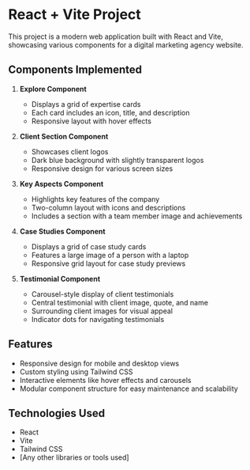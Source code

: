 # React + Vite Project

This project is a modern web application built with React and Vite, showcasing various components for a digital marketing agency website.

## Components Implemented

1. **Explore Component**

   - Displays a grid of expertise cards
   - Each card includes an icon, title, and description
   - Responsive layout with hover effects

2. **Client Section Component**

   - Showcases client logos
   - Dark blue background with slightly transparent logos
   - Responsive design for various screen sizes

3. **Key Aspects Component**

   - Highlights key features of the company
   - Two-column layout with icons and descriptions
   - Includes a section with a team member image and achievements

4. **Case Studies Component**

   - Displays a grid of case study cards
   - Features a large image of a person with a laptop
   - Responsive grid layout for case study previews

5. **Testimonial Component**
   - Carousel-style display of client testimonials
   - Central testimonial with client image, quote, and name
   - Surrounding client images for visual appeal
   - Indicator dots for navigating testimonials

## Features

- Responsive design for mobile and desktop views
- Custom styling using Tailwind CSS
- Interactive elements like hover effects and carousels
- Modular component structure for easy maintenance and scalability

## Technologies Used

- React
- Vite
- Tailwind CSS
- [Any other libraries or tools used]
